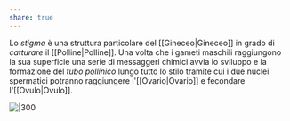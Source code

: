```yaml
---
share: true
---
```

Lo *stigma* è una struttura particolare del [[Gineceo|Gineceo]] in grado di *catturare* il [[Polline|Polline]]. Una volta che i gameti maschili raggiungono la sua superficie una serie di messaggeri chimici avvia lo sviluppo e la formazione del *tubo pollinico* lungo tutto lo stilo tramite cui i due nuclei spermatici potranno raggiungere l'[[Ovario|Ovario]] e fecondare l'[[Ovulo|Ovulo]].

![|300](27ed45cbb0745fb9e30d25881be88b6a_MD5%201.png)